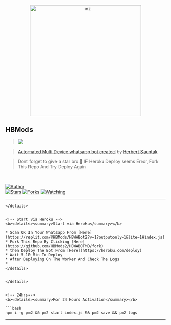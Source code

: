 <p align="center">
<img src="https://i.imgur.com/tVG2FyU.jpeg" alt="nz" width="350"/>
</p>

## HBMods

> <a href="https://youtube.com/c/HBSuantakOfficialChannel"><img src="https://img.shields.io/badge/Tutorial-Video-ff0000?style=for-the-badge&logo=youtube&logoColor=ff000000&link=https://youtube.com/c/HBSuantakOfficialChannel" /><br>

> [Automated Multi Device whatsapp bot created](https://github.com/HBMods2/HBWABOTMD) by [Herbert Sauntak](https://www.instagram.com/herbert_suantak2)

> Dont forget to give a star bro.🥲 IF Heroku Deploy seems Error, Fork This Repo And Try Deploy Again

</br>

<a href="https://github.com/HBMods2"><img title="Author" src="https://img.shields.io/badge/Author-HBMods-blue.svg?color=54aeff&style=for-the-badge&logo=github" /></a>  
<a href="https://github.com/HBMods2/HBWABOTMD"><img title="Stars" src="https://img.shields.io/github/stars/HBMods2/HBWABOT MD?color=54aeff&style=flat-square" /></a>
<a href="https://github.com/HBMods2/HBWABOTMD/network/members"><img title="Forks" src="https://img.shields.io/github/forks/HBMods1/Herbert?color=54aeff&style=flat-square" /></a>
<a href="https://github.com/HBMods2/HBWABOTMD/watchers"><img title="Watching" src="https://img.shields.io/github/watchers/HBMods2/HBWABOTMD?label=watchers&color=54aeff&style=flat-square" /></a> <br>

---

```
</details>


<!-- Start via Heroku -->
<b><details><summary>Start via Heroku</summary></b>

* Scan QR In Your Whatsapp From [Here](https://replit.com/@HBMods/HBWABot2?v=1?outputonly=1&lite=1#index.js)
* Fork This Repo By Clicking [Here](https://github.com/HBMods2/HBWABOTMD/fork)
* then Deploy The Bot From [Here](https://heroku.com/deploy)
* Wait 5-10 Min To Deploy 
* After Deploying On The Worker And Check The Logs
*
</details>


</details>


<!-- 24hrs-->
<b><details><summary>For 24 Hours Activation</summary></b>

```bash
npm i -g pm2 && pm2 start index.js && pm2 save && pm2 logs
```

</details>

----